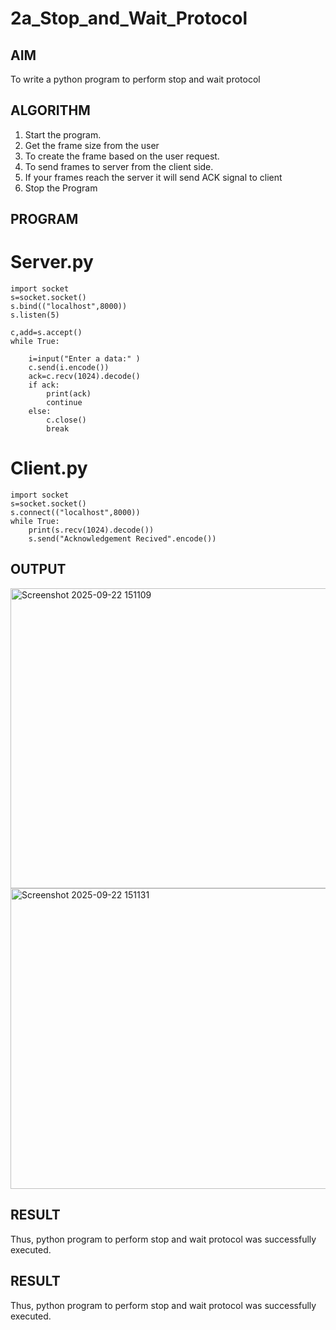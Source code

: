# 2a_Stop_and_Wait_Protocol
## AIM 
To write a python program to perform stop and wait protocol
## ALGORITHM
1. Start the program.
2. Get the frame size from the user
3. To create the frame based on the user request.
4. To send frames to server from the client side.
5. If your frames reach the server it will send ACK signal to client
6. Stop the Program
## PROGRAM
# Server.py
```
import socket
s=socket.socket()
s.bind(("localhost",8000))
s.listen(5)

c,add=s.accept()
while True:
    
    i=input("Enter a data:" )
    c.send(i.encode())
    ack=c.recv(1024).decode()
    if ack:
        print(ack)
        continue
    else:
        c.close()
        break
```
# Client.py
```
import socket
s=socket.socket()
s.connect(("localhost",8000))
while True:
    print(s.recv(1024).decode())
    s.send("Acknowledgement Recived".encode())
```
## OUTPUT

<img width="959" height="480" alt="Screenshot 2025-09-22 151109" src="https://github.com/user-attachments/assets/34fa88bf-527b-46ad-b4dc-84a73f938c57" />

<img width="959" height="481" alt="Screenshot 2025-09-22 151131" src="https://github.com/user-attachments/assets/b97b95c2-bcd9-45dd-b524-58a0dfcda951" />

## RESULT
Thus, python program to perform stop and wait protocol was successfully executed.


## RESULT
Thus, python program to perform stop and wait protocol was successfully executed.
